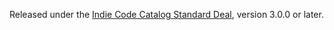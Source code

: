 Released under the [Indie Code Catalog Standard Deal](https://indiecc.com/deal/3.0.0),
version 3.0.0 or later.
